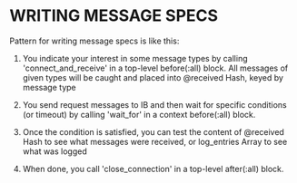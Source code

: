 # WRITING MESSAGE SPECS

Pattern for writing message specs is like this:

1. You indicate your interest in some message types by calling 'connect_and_receive'
   in a top-level before(:all) block. All messages of given types will be caught
   and placed into @received Hash, keyed by message type

2. You send request messages to IB and then wait for specific conditions (or timeout)
   by calling 'wait_for' in a context before(:all) block.

3. Once the condition is satisfied, you can test the content of @received Hash
   to see what messages were received, or log_entries Array to see what was logged

4. When done, you call 'close_connection' in a top-level  after(:all) block.

